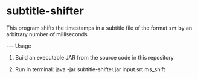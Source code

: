# subtitle-shifter

This program shifts the timestamps in a subtitle file of the format `srt` by an arbitrary number of milliseconds

--- Usage
1. Build an executable JAR from the source code in this repository

2. Run in terminal:
	java -jar subtitle-shifter.jar input.srt ms_shift
